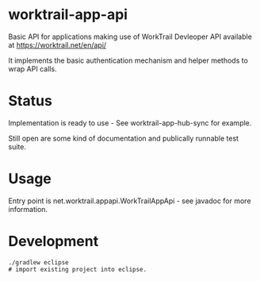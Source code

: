 # worktrail-app-api

Basic API for applications making use of WorkTrail Devleoper API
available at https://worktrail.net/en/api/

It implements the basic authentication mechanism and helper methods to
wrap API calls.


# Status

Implementation is ready to use - See worktrail-app-hub-sync for example.

Still open are some kind of documentation and publically runnable test suite.

# Usage

Entry point is net.worktrail.appapi.WorkTrailAppApi - see javadoc for more information.

# Development

    ./gradlew eclipse
    # import existing project into eclipse.
